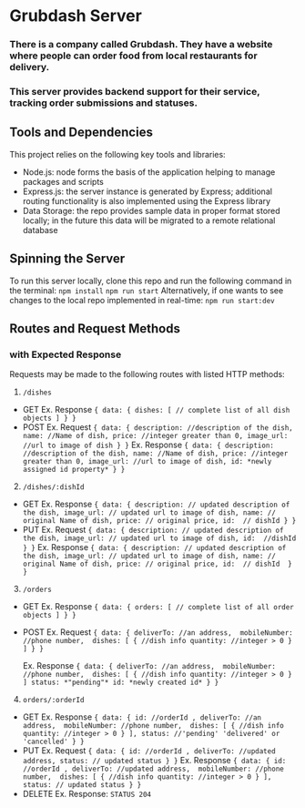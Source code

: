 # Grubdash Server
### There is a company called Grubdash. They have a website where people can order food from local restaurants for delivery.
### This server provides backend support for their service, tracking order submissions and statuses.

## Tools and Dependencies
This project relies on the following key tools and libraries:
  - Node.js: node forms the basis of the application helping to manage packages and scripts
  - Express.js: the server instance is generated by Express; additional routing functionality is also implemented using the Express library
  - Data Storage: the repo provides sample data in proper format stored locally; in the future this data will be migrated to a remote relational database

## Spinning the Server
To run this server locally, clone this repo and run the following command in the terminal: 
`npm install`
`npm run start`
Alternatively, if one wants to see changes to the local repo implemented in real-time:
`npm run start:dev`

## Routes and Request Methods
### with Expected Response
Requests may be made to the following routes with listed HTTP methods:
1. `/dishes`
  - GET 
    Ex. Response
    ``
    {
      data: {
        dishes: [
          // complete list of all dish objects
        ]
      }
    }
    ``
  - POST 
    Ex. Request
    ``
    {
      data: {
        description: //description of the dish,
        name: //Name of dish,
        price: //integer greater than 0,
        image_url: //url to image of dish
      }
    }
    ``
    Ex. Response
     ``
    {
      data: {
        description: //description of the dish,
        name: //Name of dish,
        price: //integer greater than 0,
        image_url: //url to image of dish,
        id: *newly assigned id property*
      }
    }
    ``

2. `/dishes/:dishId`
  - GET 
    Ex. Response
    ``
    {
      data: {
        description: // updated description of the dish,
        image_url: // updated url to image of dish,
        name: // original Name of dish,
        price: // original price,
        id:  // dishId
      }
    }
    ``
  - PUT
    Ex. Request
    ``
    {
      data: {
        description: // updated description of the dish,
        image_url: // updated url to image of dish,
        id:  //dishId
      }
    }
    ``
    Ex. Response
     ``
    {
      data: {
        description: // updated description of the dish,
        image_url: // updated url to image of dish,
        name: // original Name of dish,
        price: // original price,
        id:  // dishId 
      }
    }
    ``

3. `/orders`
  - GET
    Ex. Response
    ``
    {
      data: {
        orders: [
          // complete list of all order objects
        ]
      }
    }
    ``
  - POST
    Ex. Request
    ``
    {
      data: {
        deliverTo: //an address, 
        mobileNumber: //phone number, 
        dishes: [
            {
              //dish info
              quantity: //integer > 0
            }
          ]
      }
    }
    ``
    
    Ex. Response
     ``
    {
      data: {
        deliverTo: //an address, 
        mobileNumber: //phone number, 
        dishes: [
            {
              //dish info
              quantity: //integer > 0
            }
          ]
        status: *"pending"*
        id: *newly created id*
      }
    }
    ``

4. `orders/:orderId` 
  - GET 
    Ex. Response
    ``
    {
      data: {
        id: //orderId ,
        deliverTo: //an address, 
        mobileNumber: //phone number, 
        dishes: [
            {
              //dish info
              quantity: //integer > 0
            }
          ],
        status: //'pending' 'delivered' or 'cancelled'
      }
    }
    ``
  - PUT
    Ex. Request
     ``
    {
      data: {
        id: //orderId ,
        deliverTo: //updated address,
        status: // updated status
      }
    }
    ``
    Ex. Response
     ``
    {
      data: {
        id: //orderId ,
        deliverTo: //updated address, 
        mobileNumber: //phone number, 
        dishes: [
            {
              //dish info
              quantity: //integer > 0
            }
          ],
        status: // updated status
      }
    }
    ``
  - DELETE
    Ex. Response: 
    `STATUS 204`


